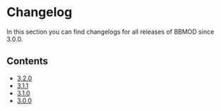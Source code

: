# Changelog
In this section you can find changelogs for all releases of BBMOD since 3.0.0.

## Contents
* [3.2.0](./Changelog3.2.0.html)
* [3.1.1](./Changelog3.1.1.html)
* [3.1.0](./Changelog3.1.0.html)
* [3.0.0](./Changelog3.0.0.html)
